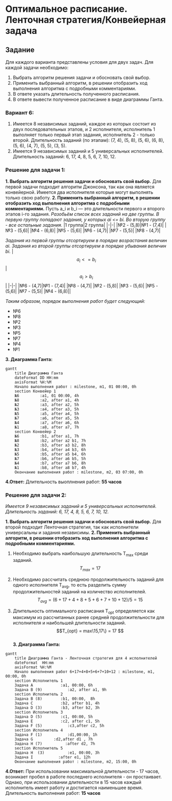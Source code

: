 # Оптимальное расписание. Ленточная стратегия/Конвейерная задача
## Задание
Для каждого варианта представлены условия для двух задач. Для каждой задачи необходимо: 
1. Выбрать алгоритм решения задачи и обосновать свой выбор.
2. Применить выбранный алгоритм, в решении отобразить ход выполнения алгоритма с подробными комментариями.
3. В ответе указать длительность полученного расписания.
4. В ответе вывести полученное расписание в виде диаграммы Ганта.

### Вариант 6:
1. Имеется 8 независимых заданий, каждое из которых состоит из двух последовательных этапов, и 2 исполнителя, исполнитель 1 выполняет только первый этап задания, исполнитель 2 - только второй. Длительность заданий (по этапам): (7, 4), (5, 8), (5, 6), (6, 8), (5, 6), (4, 7), (5, 5), (3, 5).
2. Имеется 9 независимых заданий и 5 универсальных исполнителей. Длительность заданий: 6, 17, 4, 8, 5, 6, 7, 10, 12.

### Решение для задачи 1:
**1. Выбрать алгоритм решения задачи и обосновать свой выбор.**
Для первой задачи подходит алгоритм Джонсона, так как она является конвейерной. Имеется два исполнителя которые могут выполнять только свою работу.
**2. Применить выбранный алгоритм, в решении отобразить ход выполнения алгоритма с подробными комментариями.**
Пусть a_i и b_i — это длительности первого и второго этапов i-го задания.
*Разобьём список всех заданий на две группы. В первую группу попадают задания, у которых аi <= bi. Во вторую группу - все остальные задания.*
|1 группа|2 группа|
|-|-|
|№2 - (5,8)|№1 - (7,4)|
|№3 - (5,6)|
|№4 - (6,8)|
|№5 - (5,6)|
|№6 - (4,7)|
|№7 - (5,5)|
|№8 - (4,7)|

*Задания из первой группы отсортируем в порядке возрастания величин аi. Задания из второй группы отсортируем в порядке убывания величин bi.*
|$${a_i} <= {b_i}$$|$${a_i} > {b_i}$$|
|-|-|
|№6 - (4,7)|№1 - (7,4)|
|№8 - (4,7)|
|№2 - (5,8)|
|№3 - (5,6)|
|№5 - (5,6)|
|№7 - (5,5)|
|№4 - (6,8)||

*Таким образом, порядок выполнения работ будет следующий:*
- №6
- №8
- №2
- №3
- №5
- №7
- №4
- №1

**3. Диаграмма Ганта:**
```mermaid
gantt
    title Диаграмма Ганта
    dateFormat DD HH:mm    
    axisFormat %H:%M
    Начало выполнения работ : milestone, m1, 01 00:00, 0h
    section Конвейер 1
    №6         :a1, 01 00:00, 4h
    №8         :a2, after a1, 4h
    №2         :a3, after a2, 5h
    №3         :a4, after a3, 5h
    №5         :a5, after a4, 5h
    №7         :a6, after a5, 5h
    №4         :a7, after a6, 6h
    №1         :a8, after a7, 7h
    section Конвейер 2
    №6         :b1, after a1, 7h
    №8         :b2, after a2 b1, 7h
    №2         :b3, after a3 b2, 8h
    №3         :b4, after a4 b3, 6h
    №5         :b5, after a5 b4, 6h
    №7         :b6, after a6 b5, 5h
    №4         :b7, after a7 b6, 8h
    №1         :b8, after a8 b7, 4h
    Окончание выполнения работ : milestone, m2, 03 07:00, 0h
```
**4.Ответ:**
Длительность выоплнения работ: **55 часов**
### Решение для задачи 2:

*Имеется 9 независимых заданий и 5 универсальных исполнителей. Длительность заданий: 6, 17, 4, 8, 5, 6, 7, 10, 12.*

**1. Выбрать алгоритм решения задачи и обосновать свой выбор.**
Для второй подходит Ленточная стратегия, так как исполнители универсальны и задания независимы.
**2. Применить выбранный алгоритм, в решении отобразить ход выполнения алгоритма с подробными комментариями.**
1. Необходимо выбрать наибольшую длительность T<sub>max</sub> среди заданий.    
$$ T_{max} = 17 $$  
2. Необходимо рассчитать среднюю продолжительность заданий для одного исполнителя T<sub>avg</sub>, то есть разделить сумму продолжительностей заданий на количество исполнителей.  
$$ T_{avg} = (6+17+4+8+5+6+7+10+12) / 5 = 15 $$  

3. Длительность оптимального расписания T<sub>opt</sub> определяется как максимум из рассчитанных ранее средней продолжительности для исполнителя и наибольшей длительности заданий.  
$$T_{opt} = max\15,17\}  = 17 $$  
**3. Диаграмма Ганта:**
```mermaid
gantt
    title Диаграмма Ганта - Ленточная стратегия для 4 исполнителей
    dateFormat  HH:mm    
    axisFormat %H:%M
    Начало выполнения работ 6+17+4+8+5+6+7+10+12 : milestone, m1, 00:00, 0h
    section Исполнитель 1
    Задача A            :a1, 00:00, 6h
    Задача B (9)           :a2, after a1, 9h
    section Исполнитель 2
    Задача B (8)        :b1, 00:00,  8h
    Задача C            :b2, after b1, 4h
    Задача D (3)        :b3, after b2, 3h
    section Исполнитель 3
    Задача D (5)        :c1, 00:00, 5h
    Задача E            :c2, after c1, 5h
    Задача F (5)           :c3,after c2, 5h
    section Исполнитель 4
    Задача F (1)           :d1,00:00, 1h
    Задача G         :d2,after d1 , 7h
    Задача H (7)          :after d2, 7h
    section Исполнитель 5
    Задача H  (3)          :e1, 00:00, 3h
    Задача I           :after e1, 12h
    Окончание выполнения работ : milestone, m2, 15:00, 0h
```
**4.Ответ:**
При использовании максимальной длительности - 17 часов, возникает пробел в работе последнего исполнителя - он простаивает. Однако, при использовании длительности в 15 часов каждый исполнитель имеет работу и достигается наименьшее время.
Длительность выполнения работ: **15 часов**
